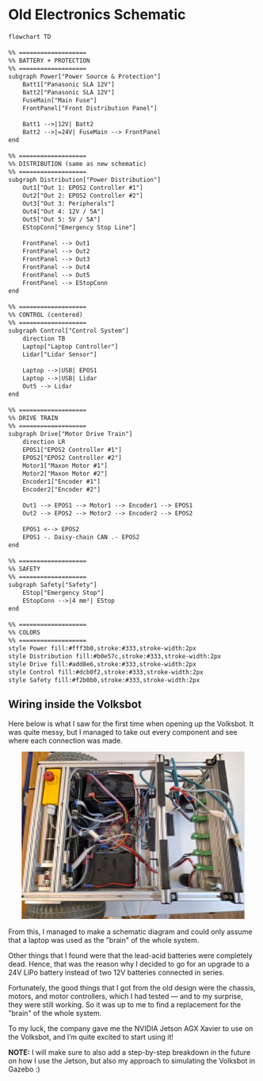 # Old Electronics Schematic

```mermaid
flowchart TD

%% ===================
%% BATTERY + PROTECTION
%% ===================
subgraph Power["Power Source & Protection"]
    Batt1["Panasonic SLA 12V"]
    Batt2["Panasonic SLA 12V"]
    FuseMain["Main Fuse"]
    FrontPanel["Front Distribution Panel"]

    Batt1 -->|12V| Batt2
    Batt2 -->|=24V| FuseMain --> FrontPanel
end

%% ===================
%% DISTRIBUTION (same as new schematic)
%% ===================
subgraph Distribution["Power Distribution"]
    Out1["Out 1: EPOS2 Controller #1"]
    Out2["Out 2: EPOS2 Controller #2"]
    Out3["Out 3: Peripherals"]
    Out4["Out 4: 12V / 5A"]
    Out5["Out 5: 5V / 5A"]
    EStopConn["Emergency Stop Line"]

    FrontPanel --> Out1
    FrontPanel --> Out2
    FrontPanel --> Out3
    FrontPanel --> Out4
    FrontPanel --> Out5
    FrontPanel --> EStopConn
end

%% ===================
%% CONTROL (centered)
%% ===================
subgraph Control["Control System"]
    direction TB
    Laptop["Laptop Controller"]
    Lidar["Lidar Sensor"]

    Laptop -->|USB| EPOS1
    Laptop -->|USB| Lidar
    Out5 --> Lidar
end

%% ===================
%% DRIVE TRAIN
%% ===================
subgraph Drive["Motor Drive Train"]
    direction LR
    EPOS1["EPOS2 Controller #1"]
    EPOS2["EPOS2 Controller #2"]
    Motor1["Maxon Motor #1"]
    Motor2["Maxon Motor #2"]
    Encoder1["Encoder #1"]
    Encoder2["Encoder #2"]

    Out1 --> EPOS1 --> Motor1 --> Encoder1 --> EPOS1
    Out2 --> EPOS2 --> Motor2 --> Encoder2 --> EPOS2

    EPOS1 <--> EPOS2
    EPOS1 -. Daisy-chain CAN .- EPOS2
end

%% ===================
%% SAFETY
%% ===================
subgraph Safety["Safety"]
    EStop["Emergency Stop"]
    EStopConn -->|4 mm²| EStop
end

%% ===================
%% COLORS
%% ===================
style Power fill:#fff3b0,stroke:#333,stroke-width:2px
style Distribution fill:#b0e57c,stroke:#333,stroke-width:2px
style Drive fill:#add8e6,stroke:#333,stroke-width:2px
style Control fill:#dcb0f2,stroke:#333,stroke-width:2px
style Safety fill:#f2b0b0,stroke:#333,stroke-width:2px

```

## Wiring inside the Volksbot

Here below is what I saw for the first time when opening up the Volksbot. It was quite messy, but I managed to take out every component and see where each connection was made.

<p align="center">
  <img src="/images/old-wiring-setup.jpg" alt="Old Wiring Setup" width="450"/>
</p>

From this, I managed to make a schematic diagram and could only assume that a laptop was used as the "brain" of the whole system.

Other things that I found were that the lead-acid batteries were completely dead. Hence, that was the reason why I decided to go for an upgrade to a 24V LiPo battery instead of two 12V batteries connected in series.

Fortunately, the good things that I got from the old design were the chassis, motors, and motor controllers, which I had tested — and to my surprise, they were still working. So it was up to me to find a replacement for the "brain" of the whole system.

To my luck, the company gave me the NVIDIA Jetson AGX Xavier to use on the Volksbot, and I’m quite excited to start using it!

**NOTE:** I will make sure to also add a step-by-step breakdown in the future on how I use the Jetson, but also my approach to simulating the Volksbot in Gazebo :)
